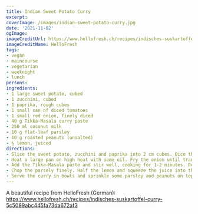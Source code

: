 ```yaml
---
title: Indian Sweet Potato Curry
excerpt:
coverImage: /images/indian-sweet-potato-curry.jpg
date: '2021-11-02'
ogImage:
imageCreditUrl: https://www.hellofresh.ch/recipes/indisches-suskartoffel-curry-5c5089abc445fa73da672af3
imageCreditName: HelloFresh
tags:
- vegan
- maincourse
- vegetarian
- weeknight
- lunch
persons:
ingredients:
- 1 large sweet potato, cubed
- 1 zucchini, cubed
- 1 paprika, rough cubes
- 1 small can of diced tomatoes
- 1 small red onion, finely diced
- 40 g Tikka-Masala curry paste
- 250 ml coconut milk
- 10 g flat-leaf parsley
- 10 g roasted peanuts (unsalted)
- ½ lemon, juiced
directions:
- Slice the sweet potato, zucchini and paprika into 2 cm cubes. Dice the onion finely.
- Heat a large pan on high heat with some oil. Fry the onion until translucent. Add the sweet potato and cook for 2-3 minutes. Then add the zucchini and paprika and cook for another 2-3 minutes.
- Add the Tikka-Masala paste and stir well, cooking for 1-2 minutes. Deglaze the vegetables by adding the tomatoes and coconut milk and reduce the heat slightly. Cover and cook for 10-15 minutes. Season with salt and pepper.
- Chop the parsely finely. Half the lemon and squeeze the juice into the curry.
- Serve the curry in bowls and sprinkle some parsley and peanuts on top.
---
```


A beautiful recipe from HelloFresh (German): https://www.hellofresh.ch/recipes/indisches-suskartoffel-curry-5c5089abc445fa73da672af3 